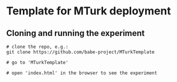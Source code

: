 # Template for MTurk deployment

## Cloning and running the experiment

```
# clone the repo, e.g.:
git clone https://github.com/babe-project/MTurkTemplate

# go to 'MTurkTemplate'

# open 'index.html' in the browser to see the experiment
```
